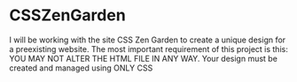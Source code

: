 # CSSZenGarden
I will be working with the site CSS Zen Garden to create a unique design for a preexisting website. The most important requirement of this project is this:  YOU MAY NOT ALTER THE HTML FILE IN ANY WAY.  Your design must be created and managed using ONLY CSS
